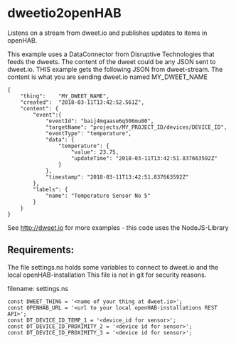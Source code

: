 # dweetio2openHAB
Listens on a stream from dweet.io and publishes updates to items in openHAB.

This example uses a DataConnector from Disruptive Technologies that feeds the dweets.
The content of the dweet could be any JSON sent to dweet.io.
THIS example gets the following JSON from dweet-stream.
The content is what you are sending dweet.io named MY_DWEET_NAME

```
{
    "thing":    "MY_DWEET_NAME",
    "created":  "2018-03-11T13:42:52.561Z",
    "content": {
        "event":{
            "eventId": "baij4mqaase6q506mu80",
            "targetName": "projects/MY_PROJECT_ID/devices/DEVICE_ID",
            "eventType": "temperature",
            "data": {
                "temperature": {
                    "value": 23.75,
                    "updateTime": "2018-03-11T13:42:51.837663592Z"
                }
            },
            "timestamp": "2018-03-11T13:42:51.837663592Z"
        },
        "labels": {
            "name": "Temperature Sensor No 5"
        }
    }
} 
```
See http://dweet.io for more examples - this code uses the NodeJS-Library


## Requirements:
The file settings.ns holds some variables to connect to dweet.io and the local openHAB-installation
This file is not in git for security reasons.

filename: settings.ns
```
const DWEET_THING = '<name of your thing at dweet.io>';
const OPENHAB_URL = '<url to your local openHAB-installations REST API>';
const DT_DEVICE_ID_TEMP_1 = '<device_id for sensor>';
const DT_DEVICE_ID_PROXIMITY_2 = '<device id for sensor>';
const DT_DEVICE_ID_PROXIMITY_3 = '<device id for sensor>';
```
